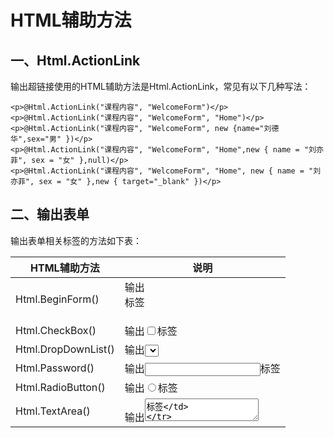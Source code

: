 # HTML辅助方法

## 一、Html.ActionLink

输出超链接使用的HTML辅助方法是Html.ActionLink，常见有以下几种写法：

```
<p>@Html.ActionLink("课程内容", "WelcomeForm")</p>
<p>@Html.ActionLink("课程内容", "WelcomeForm", "Home")</p>
<p>@Html.ActionLink("课程内容", "WelcomeForm", new {name="刘德华",sex="男" })</p>
<p>@Html.ActionLink("课程内容", "WelcomeForm", "Home",new { name = "刘亦菲", sex = "女" },null)</p>
<p>@Html.ActionLink("课程内容", "WelcomeForm", "Home", new { name = "刘亦菲", sex = "女" },new { target="_blank" })</p>
```

## 二、输出表单

输出表单相关标签的方法如下表：

| HTML辅助方法        | 说明                             |
| ------------------- | -------------------------------- |
| Html.BeginForm()    | 输出<form>标签                   |
| Html.CheckBox()     | 输出<input  type="checkbox">标签 |
| Html.DropDownList() | 输出<select>标签                 |
| Html.Password()     | 输出<input  type="password">标签 |
| Html.RadioButton()  | 输出<input  type="radio">标签    |
| Html.TextArea()     | 输出<textarea/>标签              |
| Html.TextBox()      | 输出<input  type="text">标签     |

**用户注册代码如下：**

```
<div> 
    <h1>用户注册</h1>
    @using (Html.BeginForm("Demo02Save","Home",FormMethod.Post))
    {
        <p>账用户名: @Html.TextBox("txtAccount")</p>
        <p>密码: @Html.Password("txtPwd")</p>
        <p>密码确认: @Html.Password("txtPwdConfirm")</p>
        <p>
            所学专业: @Html.DropDownList("selPro",new List<SelectListItem>() {
                    new SelectListItem() { Value="",Text="--请选择--" },
                    new SelectListItem() { Value="1",Text="计算机技术" },
                    new SelectListItem() { Value="2",Text="电子商务" },
                    new SelectListItem() { Value="3",Text="国际贸易" },
                    new SelectListItem() { Value="4",Text="工商管理" },
                })
        </p>
        <p>
            性别:
            @(Html.RadioButton("sex","男",new { id="boy"})) 男
            @(Html.RadioButton("sex","女",new { id="girl"})) 女
        </p>
        <p>
            爱好:
            @(Html.CheckBox("hobby", new { value= "抽烟" })) 抽烟
            @(Html.CheckBox("hobby", new { value = "喝酒" })) 喝酒
            @(Html.CheckBox("hobby", new { value = "烫头发" })) 烫头发
            @(Html.CheckBox("hobby", new { value = "足球" })) 足球
        </p>
        <p>
            自我介绍:
            @Html.TextArea("aboutme", new { rows=10,cols=100 })
        </p>
        <p>
            <input type="submit" value="注册" />
        </p>
    }
</div>
```

## 三、创建自定义辅助方法

本案例实现一个UL+LI的自定义列表辅助方法，即在视图上直接输入如下代码，可以自动生成UL+LI的列表：

```
@Html.UL(new string[] { "谷歌","苹果","阿里巴巴","华为","腾讯"})
```

步骤如下：

（1）在项目中创建Helpers文件夹，文件夹中创建MyHtmlHelper类，并将类修改成静态类，类代码如下：

```
public static class ULHelper
{
    public static MvcHtmlString UL(this HtmlHelper htmlHelper, string[] arrLi)
    {
        TagBuilder tagUL = new TagBuilder("ul");
        foreach (string item in arrLi)
        {
            TagBuilder tagLI = new TagBuilder("li");
            tagLI.SetInnerText(item);
            tagUL.InnerHtml += tagLI.ToString();
        }
        return new MvcHtmlString(tagUL.ToString());
    }    
}
```

（2）在需要使用此辅助方法的地方引入命名空间，编写代码实现列表。

```
@Html.UL(new string[] { "谷歌","苹果","阿里巴巴","华为","腾讯"})
```

## 四、分布视图

### （1）Partial和RenderPartial

网页结构如果是上中下结构，上和下为分布视图，中间为普通视图内容，引入上和下，代码如下：

Top.cshtml：

```
<h1>我是网页顶部</h1>
```

Foot.cshtml:

```
<h1>我是网页底部</h1>
```

Demo01.cshtml

```
@Html.Partial("~/Views/Home/Top.cshtml")
<div style="height:100px;"> 
    Demo01
</div>
@Html.Partial("~/Views/Home/Foot.cshtml")
```

或

```
@{ 
    Html.RenderPartial("~/Views/Home/Top.cshtml");
}
<div style="height:100px;"> 
    Demo01
</div>
@{
    Html.RenderPartial("~/Views/Home/Foot.cshtml");
}
```

其中Partial和RenderPartial区别如下：

（1）Partial是将视图内容直接生成一个字符串并返回（相当于有个转义的过程），直接使用@输出。

（2）RenderPartial方法是直接输出至当前 HttpContext（因为是直接输出，所以性能好），需要编写在@{}代码中。

### （2）Action和RenderAction

网页结构如果是上中中下结构，上和下为分布视图，中间第一块内容为普通视图内容，中间第二块为Action返回的超级链接集合，使用普通视图引入其他三块分布视图，代码如下：

Top.cshtml：

```
<h1>我是网页顶部</h1>
```

Foot.cshtml:

```
<h1>我是网页底部</h1>
```

友情链接类：

```
public class FrindLink
{
    public FrindLink() { }
    public FrindLink(string txt, string address)
    {
        this.Txt = txt;
        this.Address = address;
    }
    public string Txt { get; set; }  //文本
    public string Address { get; set; } //链接地址
}
```

友情链接Action:

```
public ActionResult FrindLinkForm()
{
    List<FrindLink> list = new List<FrindLink>();
    list.Add(new FrindLink("百度", "http://www.baidu.com"));
    list.Add(new FrindLink("Google", "http://g.cn"));
    list.Add(new FrindLink("必应", "http://bing.com"));
    list.Add(new FrindLink("搜狗", "http://www.sougou.com"));
    ViewBag.List = list;
    return View();
}
```

友情链接View:

```
<p>
    @foreach (var item in ViewBag.List)
    {
        <a href="@item.Address">@item.Txt</a> @:&nbsp;
    }
</p>
```

Demo02.cshtml:

```
@Html.Partial("~/Views/Home/Top.cshtml")
<div style="height:100px;">
	Demo02
</div>
@Html.Action("FrindLinkForm")
@Html.Partial("~/Views/Home/Foot.cshtml")
```

或

```
@Html.Partial("~/Views/Home/Top.cshtml")
<div style="height:100px;">
    Demo02
</div>
@{ 
    Html.RenderAction("FrindLinkForm");
}
@Html.Partial("~/Views/Home/Foot.cshtml")
```

其中Action和RenderAction的区别如下：

Action是执行单独的控制器并且显示结果，Action与RenderAction不同的是，Action返回的是字符串,而RenderAction是写入响应流，因此RenderAction是要写在代码中。

